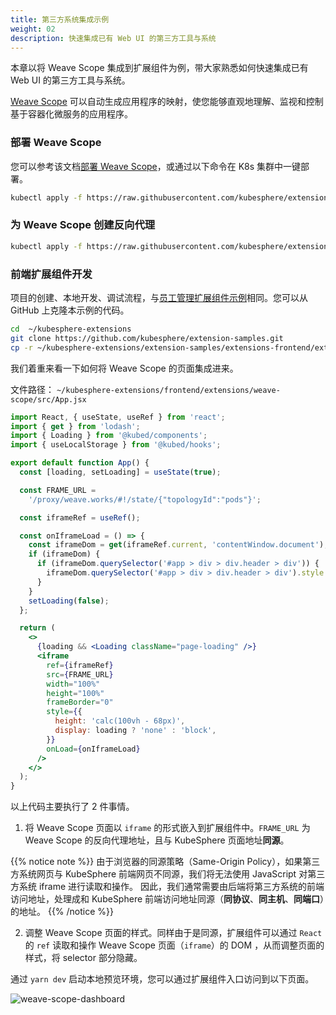 ```yaml
---
title: 第三方系统集成示例
weight: 02
description: 快速集成已有 Web UI 的第三方工具与系统
---
```


本章以将 Weave Scope 集成到扩展组件为例，带大家熟悉如何快速集成已有 Web UI 的第三方工具与系统。

[Weave Scope](https://github.com/weaveworks/scope) 可以自动生成应用程序的映射，使您能够直观地理解、监视和控制基于容器化微服务的应用程序。

### 部署 Weave Scope

您可以参考该文档[部署 Weave Scope](https://www.weave.works/docs/scope/latest/installing)，或通过以下命令在 K8s 集群中一键部署。

```bash
kubectl apply -f https://raw.githubusercontent.com/kubesphere/extension-samples/master/extensions-backend/weave-scope/manifests.yaml
```

### 为 Weave Scope 创建反向代理

```bash
kubectl apply -f https://raw.githubusercontent.com/kubesphere/extension-samples/master/extensions-backend/weave-scope/weave-scope-reverse-proxy.yaml
```

### 前端扩展组件开发

项目的创建、本地开发、调试流程，与[员工管理扩展组件示例](../employee-management-extension-example/#前端扩展组件开发)相同。您可以从 GitHub 上克隆本示例的代码。

```bash
cd  ~/kubesphere-extensions
git clone https://github.com/kubesphere/extension-samples.git
cp -r ~/kubesphere-extensions/extension-samples/extensions-frontend/extensions/weave-scope ~/kubesphere-extensions/frontend/extensions
```

我们着重来看一下如何将 Weave Scope 的页面集成进来。

文件路径： `~/kubesphere-extensions/frontend/extensions/weave-scope/src/App.jsx`

```jsx
import React, { useState, useRef } from 'react';
import { get } from 'lodash';
import { Loading } from '@kubed/components';
import { useLocalStorage } from '@kubed/hooks';

export default function App() {
  const [loading, setLoading] = useState(true);

  const FRAME_URL =
    '/proxy/weave.works/#!/state/{"topologyId":"pods"}';

  const iframeRef = useRef();

  const onIframeLoad = () => {
    const iframeDom = get(iframeRef.current, 'contentWindow.document');
    if (iframeDom) {
      if (iframeDom.querySelector('#app > div > div.header > div')) {
        iframeDom.querySelector('#app > div > div.header > div').style.display = 'none';
      }
    }
    setLoading(false);
  };

  return (
    <>
      {loading && <Loading className="page-loading" />}
      <iframe
        ref={iframeRef}
        src={FRAME_URL}
        width="100%"
        height="100%"
        frameBorder="0"
        style={{
          height: 'calc(100vh - 68px)',
          display: loading ? 'none' : 'block',
        }}
        onLoad={onIframeLoad}
      />
    </>
  );
}
```

以上代码主要执行了 2 件事情。

1. 将 Weave Scope 页面以 `iframe` 的形式嵌入到扩展组件中。`FRAME_URL` 为 Weave Scope 的反向代理地址，且与 KubeSphere 页面地址**同源**。

{{% notice note %}}
由于浏览器的同源策略（Same-Origin Policy），如果第三方系统网页与 KubeSphere 前端网页不同源，我们将无法使用 JavaScript 对第三方系统 iframe 进行读取和操作。 因此，我们通常需要由后端将第三方系统的前端访问地址，处理成和 KubeSphere 前端访问地址同源（**同协议**、**同主机**、**同端口**）的地址。
{{% /notice %}}

2. 调整 Weave Scope 页面的样式。同样由于是同源，扩展组件可以通过 `React` 的 `ref` 读取和操作 Weave Scope 页面（`iframe`）的 DOM ，从而调整页面的样式，将 selector 部分隐藏。

通过 `yarn dev` 启动本地预览环境，您可以通过扩展组件入口访问到以下页面。

![weave-scope-dashboard](./sample-weave-scope-dashboard.png)